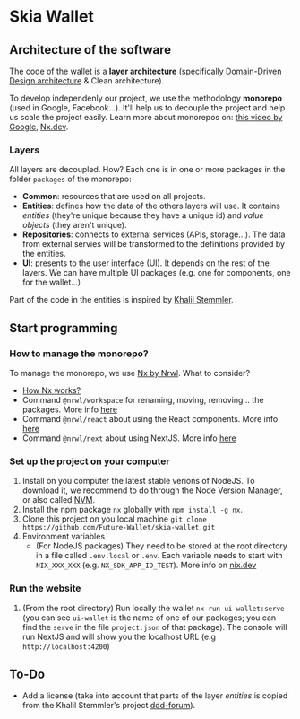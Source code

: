 # Skia Wallet

## Architecture of the software

The code of the wallet is a **layer architecture** (specifically [Domain-Driven Design architecture](https://en.wikipedia.org/wiki/Domain-driven_design) & Clean architecture).

To develop independenly our project, we use the methodology **monorepo** (used in Google, Facebook...). It'll help us to decouple the project and help us scale the project easily. Learn more about monorepos on: [this video by Google](https://youtu.be/W71BTkUbdqE), [Nx.dev](https://nx.dev/guides/why-monorepos).

### Layers

All layers are decoupled. How? Each one is in one or more packages in the folder `packages` of the monorepo:

- **Common**: resources that are used on all projects.
- **Entities**: defines how the data of the others layers will use. It contains *entities* (they're unique because they have a unique id) and *value objects* (they aren't unique).
- **Repositories**: connects to external services (APIs, storage...). The data from external servies will be transformed to the definitions provided by the entities.
- **UI**: presents to the user interface (UI). It depends on the rest of the layers. We can have multiple UI packages (e.g. one for components, one for the wallet...)

Part of the code in the entities is inspired by [Khalil Stemmler](https://khalilstemmler.com/).

## Start programming

### How to manage the monorepo?
To manage the monorepo, we use [Nx by Nrwl](https://nx.dev/). What to consider?

- [How Nx works?](https://nx.dev/using-nx/mental-model)
- Command `@nrwl/workspace` for renaming, moving, removing... the packages. More info [here](https://nx.dev/packages/workspace)
- Command `@nrwl/react` about using the React components. More info [here](https://nx.dev/packages/react)
- Command `@nrwl/next` about using NextJS. More info [here](https://nx.dev/packages/next)

### Set up the project on your computer

1. Install on you computer the latest stable verions of NodeJS. To download it, we recommend to do through the Node Version Manager, or also called [NVM](https://github.com/nvm-sh/nvm).
2. Install the npm package `nx` globally with `npm install -g nx`.
3. Clone this project on you local machine `git clone https://github.com/Future-Wallet/skia-wallet.git`
4. Environment variables
   - (For NodeJS packages) They need to be stored at the root directory in a file called `.env.local` or `.env`. Each variable needs to start with `NIX_XXX_XXX` (e.g. `NX_SDK_APP_ID_TEST`). More info on [nix.dev](https://nx.dev/guides/environment-variables)

### Run the website

1. (From the root directory) Run locally the wallet `nx run ui-wallet:serve` (you can see `ui-wallet` is the name of one of our packages; you can find the `serve` in the file `project.json` of that package). The console will run NextJS and will show you the localhost URL (e.g `http://localhost:4200`)

## To-Do

- Add a license (take into account that parts of the layer *entities* is copied from the Khalil Stemmler's project [ddd-forum](https://github.com/stemmlerjs/ddd-forum/blob/master/LICENCE.md)).
